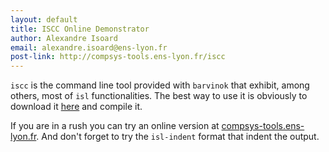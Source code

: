 ```yaml
---
layout: default
title: ISCC Online Demonstrator
author: Alexandre Isoard
email: alexandre.isoard@ens-lyon.fr
post-link: http://compsys-tools.ens-lyon.fr/iscc
---
```


``iscc`` is the command line tool provided with ``barvinok`` that exhibit,
among others, most of ``isl`` functionalities. The best way to use it is
obviously to download it [here][barvinok] and compile it.

If you are in a rush you can try an online version at
[compsys-tools.ens-lyon.fr][compsys-tools]. And don't forget to try the
``isl-indent`` format that indent the output.

[barvinok]: http://freecode.com/projects/barvinok
[compsys-tools]: http://compsys-tools.ens-lyon.fr/iscc/
